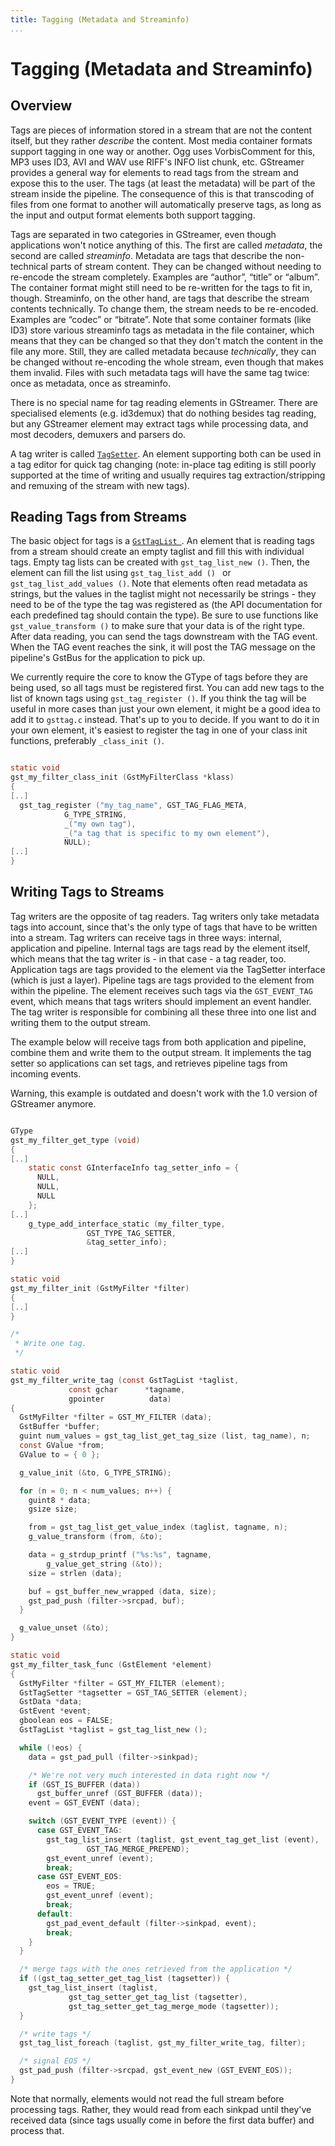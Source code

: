 ```yaml
---
title: Tagging (Metadata and Streaminfo)
...
```


# Tagging (Metadata and Streaminfo)

## Overview

Tags are pieces of information stored in a stream that are not the
content itself, but they rather *describe* the content. Most media
container formats support tagging in one way or another. Ogg uses
VorbisComment for this, MP3 uses ID3, AVI and WAV use RIFF's INFO list
chunk, etc. GStreamer provides a general way for elements to read tags
from the stream and expose this to the user. The tags (at least the
metadata) will be part of the stream inside the pipeline. The
consequence of this is that transcoding of files from one format to
another will automatically preserve tags, as long as the input and
output format elements both support tagging.

Tags are separated in two categories in GStreamer, even though
applications won't notice anything of this. The first are called
*metadata*, the second are called *streaminfo*. Metadata are tags that
describe the non-technical parts of stream content. They can be changed
without needing to re-encode the stream completely. Examples are
“author”, “title” or “album”. The container format might still need
to be re-written for the tags to fit in, though. Streaminfo, on the
other hand, are tags that describe the stream contents technically. To
change them, the stream needs to be re-encoded. Examples are “codec” or
“bitrate”. Note that some container formats (like ID3) store various
streaminfo tags as metadata in the file container, which means that they
can be changed so that they don't match the content in the file any
more. Still, they are called metadata because *technically*, they can be
changed without re-encoding the whole stream, even though that makes
them invalid. Files with such metadata tags will have the same tag
twice: once as metadata, once as streaminfo.

There is no special name for tag reading elements in GStreamer. There
are specialised elements (e.g. id3demux) that do nothing besides tag
reading, but any GStreamer element may extract tags while processing
data, and most decoders, demuxers and parsers do.

A tag writer is called
[`TagSetter`](../../gstreamer/html/GstTagSetter.html). An element
supporting both can be used in a tag editor for quick tag changing
(note: in-place tag editing is still poorly supported at the time of
writing and usually requires tag extraction/stripping and remuxing of
the stream with new tags).

## Reading Tags from Streams

The basic object for tags is a [`GstTagList
`](../../gstreamer/html/GstTagList.html). An element that is reading
tags from a stream should create an empty taglist and fill this with
individual tags. Empty tag lists can be created with `gst_tag_list_new
()`. Then, the element can fill the list using `gst_tag_list_add ()
` or `gst_tag_list_add_values ()`. Note that elements often read
metadata as strings, but the values in the taglist might not necessarily
be strings - they need to be of the type the tag was registered as (the
API documentation for each predefined tag should contain the type). Be
sure to use functions like `gst_value_transform ()` to make sure that
your data is of the right type. After data reading, you can send the
tags downstream with the TAG event. When the TAG event reaches the sink,
it will post the TAG message on the pipeline's GstBus for the
application to pick up.

We currently require the core to know the GType of tags before they are
being used, so all tags must be registered first. You can add new tags
to the list of known tags using `gst_tag_register ()`. If you think the
tag will be useful in more cases than just your own element, it might be
a good idea to add it to `gsttag.c` instead. That's up to you to decide.
If you want to do it in your own element, it's easiest to register the
tag in one of your class init functions, preferably `_class_init ()`.

``` c

static void
gst_my_filter_class_init (GstMyFilterClass *klass)
{
[..]
  gst_tag_register ("my_tag_name", GST_TAG_FLAG_META,
            G_TYPE_STRING,
            _("my own tag"),
            _("a tag that is specific to my own element"),
            NULL);
[..]
}


```

## Writing Tags to Streams

Tag writers are the opposite of tag readers. Tag writers only take
metadata tags into account, since that's the only type of tags that have
to be written into a stream. Tag writers can receive tags in three ways:
internal, application and pipeline. Internal tags are tags read by the
element itself, which means that the tag writer is - in that case - a
tag reader, too. Application tags are tags provided to the element via
the TagSetter interface (which is just a layer). Pipeline tags are tags
provided to the element from within the pipeline. The element receives
such tags via the `GST_EVENT_TAG` event, which means that tags writers
should implement an event handler. The tag writer is responsible for
combining all these three into one list and writing them to the output
stream.

The example below will receive tags from both application and pipeline,
combine them and write them to the output stream. It implements the tag
setter so applications can set tags, and retrieves pipeline tags from
incoming events.

Warning, this example is outdated and doesn't work with the 1.0 version
of GStreamer anymore.

``` c

GType
gst_my_filter_get_type (void)
{
[..]
    static const GInterfaceInfo tag_setter_info = {
      NULL,
      NULL,
      NULL
    };
[..]
    g_type_add_interface_static (my_filter_type,
                 GST_TYPE_TAG_SETTER,
                 &tag_setter_info);
[..]
}

static void
gst_my_filter_init (GstMyFilter *filter)
{
[..]
}

/*
 * Write one tag.
 */

static void
gst_my_filter_write_tag (const GstTagList *taglist,
             const gchar      *tagname,
             gpointer          data)
{
  GstMyFilter *filter = GST_MY_FILTER (data);
  GstBuffer *buffer;
  guint num_values = gst_tag_list_get_tag_size (list, tag_name), n;
  const GValue *from;
  GValue to = { 0 };

  g_value_init (&to, G_TYPE_STRING);

  for (n = 0; n < num_values; n++) {
    guint8 * data;
    gsize size;

    from = gst_tag_list_get_value_index (taglist, tagname, n);
    g_value_transform (from, &to);

    data = g_strdup_printf ("%s:%s", tagname,
        g_value_get_string (&to));
    size = strlen (data);

    buf = gst_buffer_new_wrapped (data, size);
    gst_pad_push (filter->srcpad, buf);
  }

  g_value_unset (&to);
}

static void
gst_my_filter_task_func (GstElement *element)
{
  GstMyFilter *filter = GST_MY_FILTER (element);
  GstTagSetter *tagsetter = GST_TAG_SETTER (element);
  GstData *data;
  GstEvent *event;
  gboolean eos = FALSE;
  GstTagList *taglist = gst_tag_list_new ();

  while (!eos) {
    data = gst_pad_pull (filter->sinkpad);

    /* We're not very much interested in data right now */
    if (GST_IS_BUFFER (data))
      gst_buffer_unref (GST_BUFFER (data));
    event = GST_EVENT (data);

    switch (GST_EVENT_TYPE (event)) {
      case GST_EVENT_TAG:
        gst_tag_list_insert (taglist, gst_event_tag_get_list (event),
                 GST_TAG_MERGE_PREPEND);
        gst_event_unref (event);
        break;
      case GST_EVENT_EOS:
        eos = TRUE;
        gst_event_unref (event);
        break;
      default:
        gst_pad_event_default (filter->sinkpad, event);
        break;
    }
  }

  /* merge tags with the ones retrieved from the application */
  if ((gst_tag_setter_get_tag_list (tagsetter)) {
    gst_tag_list_insert (taglist,
             gst_tag_setter_get_tag_list (tagsetter),
             gst_tag_setter_get_tag_merge_mode (tagsetter));
  }

  /* write tags */
  gst_tag_list_foreach (taglist, gst_my_filter_write_tag, filter);

  /* signal EOS */
  gst_pad_push (filter->srcpad, gst_event_new (GST_EVENT_EOS));
}


```

Note that normally, elements would not read the full stream before
processing tags. Rather, they would read from each sinkpad until they've
received data (since tags usually come in before the first data buffer)
and process that.
